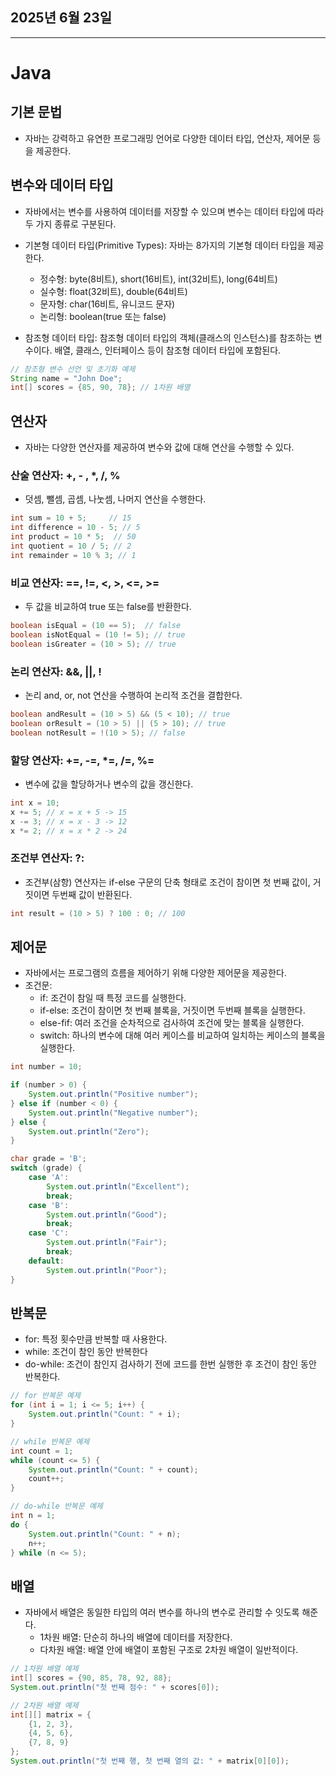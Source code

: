 ## 2025년 6월 23일

---

# Java

## 기본 문법

- 자바는 강력하고 유연한 프로그래밍 언어로 다양한 데이터 타입, 연산자, 제어문 등을 제공한다.

## 변수와 데이터 타입

- 자바에서는 변수를 사용하여 데이터를 저장할 수 있으며 변수는 데이터 타입에 따라 두 가지 종류로 구분된다.
  
- 기본형 데이터 타입(Primitive Types): 자바는 8가지의 기본형 데이터 타입을 제공한다.
  - 정수형: byte(8비트), short(16비트), int(32비트), long(64비트)
  - 실수형: float(32비트), double(64비트)
  - 문자형: char(16비트, 유니코드 문자)
  - 논리형: boolean(true 또는 false)

- 참조형 데이터 타입: 참조형 데이터 타입의 객체(클래스의 인스턴스)를 참조하는 변수이다. 배열, 클래스, 인터페이스 등이 참조형 데이터 타입에 포함된다.
```java
// 참조형 변수 선언 및 초기화 예제
String name = "John Doe";
int[] scores = {85, 90, 78}; // 1차원 배열
```

## 연산자

- 자바는 다양한 연산자를 제공하여 변수와 값에 대해 연산을 수행할 수 있다.

### 산술 연산자: +, - , *, /,  %
- 덧셈, 뺄셈, 곱셈, 나눗셈, 나머지 연산을 수행한다.
```java
int sum = 10 + 5;     // 15
int difference = 10 - 5; // 5
int product = 10 * 5;  // 50
int quotient = 10 / 5; // 2
int remainder = 10 % 3; // 1
```

### 비교 연산자: ==, !=, <, >, <=, >=
  - 두 값을 비교하여 true 또는 false를 반환한다.
```java
boolean isEqual = (10 == 5);  // false
boolean isNotEqual = (10 != 5); // true
boolean isGreater = (10 > 5); // true
```

### 논리 연산자: &&, ||, !
  - 논리 and, or, not 연산을 수행하여 논리적 조건을 결합한다.
```java
boolean andResult = (10 > 5) && (5 < 10); // true
boolean orResult = (10 > 5) || (5 > 10); // true
boolean notResult = !(10 > 5); // false
```

### 할당 연산자: +=, -=, *=, /=, %=
  - 변수에 값을 할당하거나 변수의 값을 갱신한다.
```java
int x = 10;
x += 5; // x = x + 5 -> 15
x -= 3; // x = x - 3 -> 12
x *= 2; // x = x * 2 -> 24
```

### 조건부 연산자: ?:
  - 조건부(삼항) 연산자는 if-else 구문의 단축 형태로 조건이 참이면 첫 번째 값이, 거짓이면 두번째 값이 반환된다.
```java
int result = (10 > 5) ? 100 : 0; // 100
```

## 제어문
  - 자바에서는 프로그램의 흐름을 제어하기 위해 다양한 제어문을 제공한다.
  -  조건문:
     - if: 조건이 참일 때 특정 코드를 실행한다.
     - if-else: 조건이 참이면 첫 번째 블록을, 거짓이면 두번째 블록을 실행한다.
     - else-fif: 여러 조건을 순차적으로 검사하여 조건에 맞는 블록을 실행한다.
     - switch: 하나의 변수에 대해 여러 케이스를 비교하여 일치하는 케이스의 블록을 실행한다.
```java
int number = 10;

if (number > 0) {
    System.out.println("Positive number");
} else if (number < 0) {
    System.out.println("Negative number");
} else {
    System.out.println("Zero");
}

char grade = 'B';
switch (grade) {
    case 'A':
        System.out.println("Excellent");
        break;
    case 'B':
        System.out.println("Good");
        break;
    case 'C':
        System.out.println("Fair");
        break;
    default:
        System.out.println("Poor");
}
```

## 반복문
  - for: 특정 횟수만큼 반복할 때 사용한다.
  - while: 조건이 참인 동안 반복한다
  - do-while: 조건이 참인지 검사하기 전에 코드를 한번 실행한 후 조건이 참인 동안 반복한다.
```java
// for 반복문 예제
for (int i = 1; i <= 5; i++) {
    System.out.println("Count: " + i);
}

// while 반복문 예제
int count = 1;
while (count <= 5) {
    System.out.println("Count: " + count);
    count++;
}

// do-while 반복문 예제
int n = 1;
do {
    System.out.println("Count: " + n);
    n++;
} while (n <= 5);
```

## 배열

- 자바에서 배열은 동일한 타입의 여러 변수를 하나의 변수로 관리할 수 잇도록 해준다.
  - 1차원 배열: 단순히 하나의 배열에 데이터를 저장한다.
  - 다차원 배열: 배열 안에 배열이 포함된 구조로 2차원 배열이 일반적이다.
```java
// 1차원 배열 예제
int[] scores = {90, 85, 78, 92, 88};
System.out.println("첫 번째 점수: " + scores[0]);

// 2차원 배열 예제
int[][] matrix = {
    {1, 2, 3},
    {4, 5, 6},
    {7, 8, 9}
};
System.out.println("첫 번째 행, 첫 번째 열의 값: " + matrix[0][0]);
```

     
     
    

